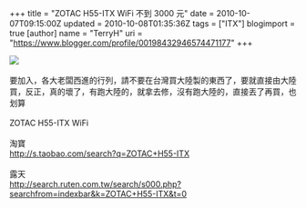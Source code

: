 +++
title = "ZOTAC H55-ITX WiFi 不到 3000 元"
date = 2010-10-07T09:15:00Z
updated = 2010-10-08T01:35:36Z
tags = ["ITX"]
blogimport = true 
[author]
	name = "TerryH"
	uri = "https://www.blogger.com/profile/00198432946574471177"
+++

<a href="http://pden.zotac.com/index.php?page=shop.product_details&flypage=flypage_images.tpl&product_id=211"><img src="http://pdus.zotac.com/components/com_virtuemart/shop_image/product/H55ITX-A-E_image1%20[800x600].jpg" /></a><br /><br />要加入，各大老闆西進的行列，請不要在台灣買大陸製的東西了，要就直接由大陸買，反正，真的壞了，有跑大陸的，就拿去修，沒有跑大陸的，直接丟了再買，也划算<br /><br />ZOTAC H55-ITX WiFi <br /><br />淘寶<br /><a href="http://s.taobao.com/search?q=ZOTAC+H55-ITX">http://s.taobao.com/search?q=ZOTAC+H55-ITX</a><br /><br />露天<br /><a href="http://search.ruten.com.tw/search/s000.php?searchfrom=indexbar&k=ZOTAC+H55-ITX&t=0">http://search.ruten.com.tw/search/s000.php?searchfrom=indexbar&k=ZOTAC+H55-ITX&t=0</a>
